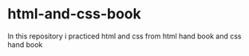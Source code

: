 # html-and-css-book
In this repository i practiced html and css from html hand book and css hand book
